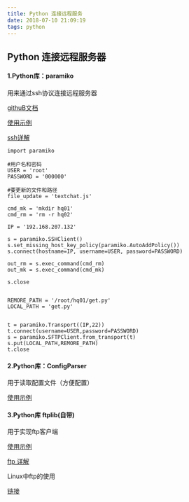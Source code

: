 ```yaml
---
title: Python 连接远程服务
date: 2018-07-10 21:09:19
tags: python
---
```

## Python 连接远程服务器


#### 1.Python库：paramiko
  用来通过ssh协议连接远程服务器
  
 [ githuB文档](http://docs.paramiko.org/en/2.1/api/proxy.html)
  
  [使用示例](http://www.tuicool.com/articles/e2EFzy)
 
  [ssh详解](http://www.ruanyifeng.com/blog/2011/12/ssh_remote_login.html)
  
```
import paramiko

#用户名和密码
USER = 'root'
PASSWORD = '000000'

#要更新的文件和路径
file_update = 'textchat.js'

cmd_mk = 'mkdir hq01'
cmd_rm = 'rm -r hq02'

IP = '192.168.207.132'

s = paramiko.SSHClient()
s.set_missing_host_key_policy(paramiko.AutoAddPolicy())
s.connect(hostname=IP, username=USER, password=PASSWORD)

out_rm = s.exec_command(cmd_rm)
out_mk = s.exec_command(cmd_mk)

s.close


REMORE_PATH = '/root/hq01/get.py'
LOCAL_PATH = 'get.py'


t = paramiko.Transport((IP,22))
t.connect(username=USER,password=PASSWORD)
s = paramiko.SFTPClient.from_transport(t)
s.put(LOCAL_PATH,REMORE_PATH)
t.close
```

#### 2.Python库：ConfigParser
用于读取配置文件（方便配置） 

[使用示例](http://www.pythontab.com/html/2014/pythonhexinbiancheng_1120/919.html)

#### 3.Python库 ftplib(自带)
用于实现ftp客户端

[使用示例](http://www.cnblogs.com/kaituorensheng/p/4480512.html)
  
  [ftp 详解](http://www.cnblogs.com/luoxn28/p/5585458.html)
  
  Linux中ftp的使用
  
  [链接](http://www.linuxidc.com/Linux/2015-12/126357.htm)